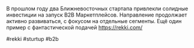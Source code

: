 
В прошлом году два Ближневосточных стартапа привлекли солидные инвестиции на запуск B2B Маркетплейсов. Направление продолжает активно развиваться, с фокусом на отдельные сегменты. Ещё один пример с фантастической подачей https://rekki.com/

#rekki #sturtup #b2b 